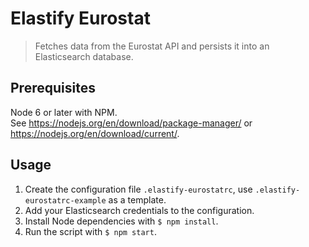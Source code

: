 # Elastify Eurostat

> Fetches data from the Eurostat API and persists it into an Elasticsearch database.

## Prerequisites

Node 6 or later with NPM.  
See <https://nodejs.org/en/download/package-manager/> or <https://nodejs.org/en/download/current/>.

## Usage

1. Create the configuration file `.elastify-eurostatrc`, use `.elastify-eurostatrc-example` as a template.
2. Add your Elasticsearch credentials to the configuration.
3. Install Node dependencies with `$ npm install`.
4. Run the script with `$ npm start`.

